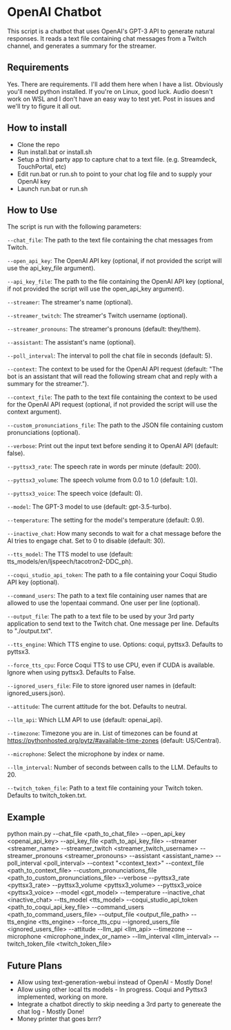 # OpenAI Chatbot

This script is a chatbot that uses OpenAI's GPT-3 API to generate natural responses. It reads a text file containing chat messages from a Twitch channel, and generates a summary for the streamer.

## Requirements

Yes.  There are requirements.  I'll add them here when I have a list.  Obviously you'll need python installed.  If you're on Linux, good luck.  Audio doesn't work on WSL and I don't have an easy way to test yet.  Post in issues and we'll try to figure it all out.
## How to install

* Clone the repo
* Run install.bat or install.sh
* Setup a third party app to capture chat to a text file.  (e.g. Streamdeck, TouchPortal, etc)
* Edit run.bat or run.sh to point to your chat log file and to supply your OpenAI key
* Launch run.bat or run.sh

## How to Use

The script is run with the following parameters:

`--chat_file`: The path to the text file containing the chat messages from Twitch.

`--open_api_key`: The OpenAI API key (optional, if not provided the script will use the api_key_file argument).

`--api_key_file`: The path to the file containing the OpenAI API key (optional, if not provided the script will use the open_api_key argument).

`--streamer`: The streamer's name (optional).

`--streamer_twitch`: The streamer's Twitch username (optional).

`--streamer_pronouns`: The streamer's pronouns (default: they/them).

`--assistant`: The assistant's name (optional).

`--poll_interval`: The interval to poll the chat file in seconds (default: 5).

`--context`: The context to be used for the OpenAI API request (default: "The bot is an assistant that will read the following stream chat and reply with a summary for the streamer.").

`--context_file`: The path to the text file containing the context to be used for the OpenAI API request (optional, if not provided the script will use the context argument).

`--custom_pronunciations_file`: The path to the JSON file containing custom pronunciations (optional).

`--verbose`: Print out the input text before sending it to OpenAI API (default: false).

`--pyttsx3_rate`: The speech rate in words per minute (default: 200).

`--pyttsx3_volume`: The speech volume from 0.0 to 1.0 (default: 1.0).

`--pyttsx3_voice`: The speech voice (default: 0).

`--model`: The GPT-3 model to use (default: gpt-3.5-turbo).

`--temperature`: The setting for the model's temperature (default: 0.9).

`--inactive_chat`: How many seconds to wait for a chat message before the AI tries to engage chat. Set to 0 to disable (default: 30).

`--tts_model`: The TTS model to use (default: tts_models/en/ljspeech/tacotron2-DDC_ph).

`--coqui_studio_api_token`: The path to a file containing your Coqui Studio API key (optional).

`--command_users`: The path to a text file containing user names that are allowed to use the !opentaai command. One user per line (optional).

`--output_file`: The path to a text file to be used by your 3rd party application to send text to the Twitch chat. One message per line. Defaults to "./output.txt".

`--tts_engine`: Which TTS engine to use. Options: coqui, pyttsx3. Defaults to pyttsx3.

`--force_tts_cpu`: Force Coqui TTS to use CPU, even if CUDA is available. Ignore when using pyttsx3. Defaults to False.

`--ignored_users_file`: File to store ignored user names in (default: ignored_users.json).

`--attitude`: The current attitude for the bot. Defaults to neutral.

`--llm_api`: Which LLM API to use (default: openai_api).

`--timezone`: Timezone you are in. List of timezones can be found at https://pythonhosted.org/pytz/#available-time-zones (default: US/Central).

`--microphone`: Select the microphone by index or name.

`--llm_interval`: Number of seconds between calls to the LLM. Defaults to 20.

`--twitch_token_file`: Path to a text file containing your Twitch token. Defaults to twitch_token.txt.

## Example

python main.py --chat_file <path_to_chat_file> --open_api_key <openai_api_key> --api_key_file <path_to_api_key_file> --streamer <streamer_name> --streamer_twitch <streamer_twitch_username> --streamer_pronouns <streamer_pronouns> --assistant <assistant_name> --poll_interval <poll_interval> --context "<context_text>" --context_file <path_to_context_file> --custom_pronunciations_file <path_to_custom_pronunciations_file> --verbose --pyttsx3_rate <pyttsx3_rate> --pyttsx3_volume <pyttsx3_volume> --pyttsx3_voice <pyttsx3_voice> --model <gpt_model> --temperature <temperature> --inactive_chat <inactive_chat> --tts_model <tts_model> --coqui_studio_api_token <path_to_coqui_api_key_file> --command_users <path_to_command_users_file> --output_file <output_file_path> --tts_engine <tts_engine> --force_tts_cpu --ignored_users_file <ignored_users_file> --attitude <attitude> --llm_api <llm_api> --timezone <timezone> --microphone <microphone_index_or_name> --llm_interval <llm_interval> --twitch_token_file <twitch_token_file>

## Future Plans

* Allow using text-generation-webui instead of OpenAI - Mostly Done!
* Allow using other local tts models - In progress.  Coqui and Pyttsx3 implemented, working on more.
* Integrate a chatbot directly to skip needing a 3rd party to genereate the chat log - Mostly Done!
* Money printer that goes brrr?
